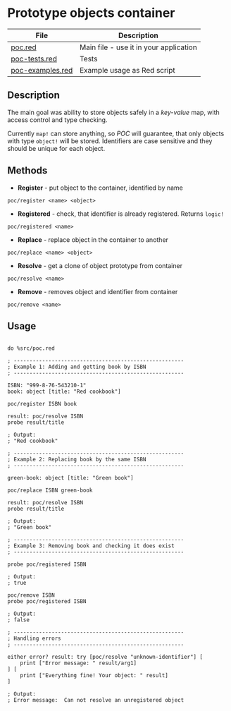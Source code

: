 # Prototype objects container 

| File                       | Description  |
| ----------------------------- | ------------------------ |
| [poc.red](../src/poc.red) | Main file - use it in your application |
| [poc-tests.red](../tests/poc-tests.red) | Tests |
| [poc-examples.red](../examples/poc-examples.red) | Example usage as Red script |

## Description

The main goal was ability to store objects safely in a *key-value* map, with access control and type checking. 

Currently `map!` can store anything, so *POC* will guarantee, that only objects with type `object!` will be stored. 
Identifiers are case sensitive and they should be unique for each object.

## Methods

* **Register** - put object to the container, identified by name

```red
poc/register <name> <object> 
```

* **Registered** - check, that identifier is already registered. Returns `logic!`

```red
poc/registered <name>
```

* **Replace** - replace object in the container to another

```red
poc/replace <name> <object>
```

* **Resolve** - get a clone of object prototype from container

```red
poc/resolve <name>
```

* **Remove** - removes object and identifier from container

```red
poc/remove <name>
```

## Usage

```red

do %src/poc.red

; ------------------------------------------------------
; Example 1: Adding and getting book by ISBN
; ------------------------------------------------------
 
ISBN: "999-8-76-543210-1"
book: object [title: "Red cookbook"]

poc/register ISBN book

result: poc/resolve ISBN
probe result/title

; Output:
; "Red cookbook"

; ------------------------------------------------------
; Example 2: Replacing book by the same ISBN
; ------------------------------------------------------
 
green-book: object [title: "Green book"]

poc/replace ISBN green-book

result: poc/resolve ISBN
probe result/title

; Output:
; "Green book"

; ------------------------------------------------------
; Example 3: Removing book and checking it does exist
; ------------------------------------------------------

probe poc/registered ISBN

; Output:
; true

poc/remove ISBN
probe poc/registered ISBN

; Output:
; false

; ------------------------------------------------------
; Handling errors
; ------------------------------------------------------
 
either error? result: try [poc/resolve "unknown-identifier"] [
    print ["Error message: " result/arg1]
] [
    print ["Everything fine! Your object: " result]
]

; Output:
; Error message:  Can not resolve an unregistered object

```